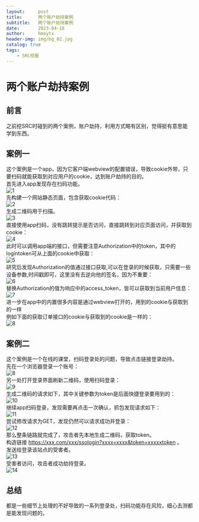 ```yaml
---
layout:     post
title:      两个账户劫持案例
subtitle:   两个账户劫持案例
date:       2023-04-18
author:     hmoytx
header-img: img/bg_02.jpg
catalog: true
tags:
    - SRC挖掘
---
```

#  两个账户劫持案例

## 前言
之前挖SRC时碰到的两个案例，账户劫持，利用方式略有区别，觉得挺有意思能学到东西。    


## 案例一
这个案例是一个app，因为它客户端webview的配置错误，导致cookie外带，只要扫码就能获取到对应用户的cookie，达到账户劫持的目的。  
首先进入app发现存在扫码功能。    
![1](/img/230418_kapp.png)   
先构建一个网站静态页面，包含获取cookie代码：   
![2](/img/230418_khtml.png)      
生成二维码用于扫描。  
![3](/img/230418_kqrcode.png)      
直接使用app扫码，没有跳转提示是否访问，直接跳转到对应页面访问，并获取到cookie：    
![4](/img/230418_kcookie.png)      
此时可以调用app端的接口，但需要注意Authorization中的token，其中的logintoken可从上面的cookie中获取：  
![5](/img/230418_ktoken.png)      
研究后发现Authorization的值通过接口获取,可以在登录的时候获取，只需要一些设备参数,时间戳即可，这里没有去逆向他的签名，因为不重要：  
![6](/img/230418_kauth.png)      
替换Authorization的值为响应中的access_token，皆可以获取到当前用户信息：  
![7](/img/230418_kuserinfo.png)      
进一步在app中的内置很多内容是通过webview打开的，用到的cookie与获取到的一样  
例如下面的获取订单接口的cookie与获取到的cookie是一样的：  
![8](/img/230418_korder.png)     

## 案例二   
这个案例是一个在线的课堂，扫码登录处的问题，导致点击链接登录劫持。  
先在一个浏览器登录一个账号：  
![8](/img/230418_wuserinfo.png)     
另一处打开登录界面刷新二维码，使用扫码登录：    
![9](/img/230418_wscan.png)      
生成二维码的请求如下，其中关键参数为token是后面快捷登录要用到的：  
![10](/img/230418_wtoken.png)       
继续app扫码登录，发现需要再点击一次确认，抓包发现请求如下：   
![11](/img/230418_wlogin.png)    
尝试修改请求为GET，发现仍然可以请求成功并登录：    
![12](/img/230418_wget.png)      
那么整条链路就完成了，攻击者先本地生成二维码，获取token。  
构造链接 https://xxx.com/xxx/ssologin?xxxx=xxxx&token=xxxxxtoken 。  
发送给登录该站点的受害者。  
![13](/img/230418_wclick.png)      
受害者访问，攻击者成功劫持登录。  
![14](/img/230418_whijack.png)    
 

## 总结
都是一些细节上处理的不好导致的一系列登录处，扫码功能存在风险，细心去测都是能发现问题的。  


